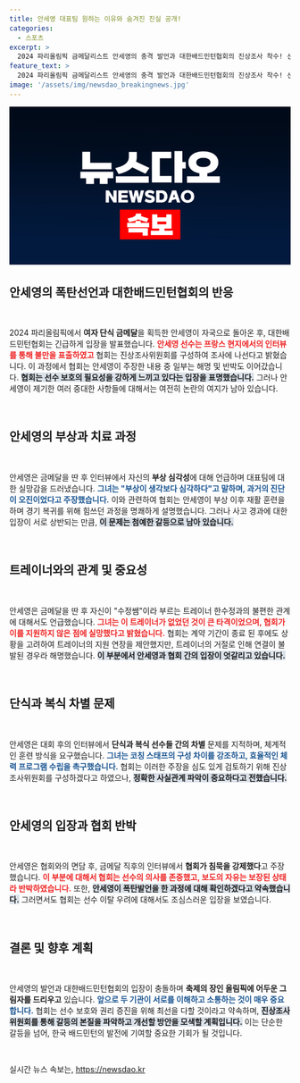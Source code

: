 ```yaml
---
title: 안세영 대표팀 원하는 이유와 숨겨진 진실 공개!
categories:
  - 스포츠
excerpt: >
  2024 파리올림픽 금메달리스트 안세영의 충격 발언과 대한배드민턴협회의 진상조사 착수! 선수 보호를 위한 협회의 노력이 공허해질 위기, 양측의 주장이 충돌하며 큰 파장이 예상됩니다. 진실은 무엇일까요?
feature_text: >
  2024 파리올림픽 금메달리스트 안세영의 충격 발언과 대한배드민턴협회의 진상조사 착수! 선수 보호를 위한 협회의 노력이 공허해질 위기, 양측의 주장이 충돌하며 큰 파장이 예상됩니다. 진실은 무엇일까요?
image: '/assets/img/newsdao_breakingnews.jpg'
---
```


<p><img src="/assets/img/newsdao_breakingnews.jpg" alt="cryptoinkorea 속보" /></p>

<h2 data-ke-size="size26">안세영의 폭탄선언과 대한배드민턴협회의 반응</h2>

<p data-ke-size="size16">&nbsp;</p>

<p>2024 파리올림픽에서 <b>여자 단식 금메달</b>을 획득한 안세영이 자국으로 돌아온 후, 대한배드민턴협회는 긴급하게 입장을 발표했습니다. <b><span style="color: #ee2323;">안세영 선수는 프랑스 현지에서의 인터뷰를 통해 불만을 표출하였고</span></b> 협회는 진상조사위원회를 구성하여 조사에 나선다고 밝혔습니다. 이 과정에서 협회는 안세영이 주장한 내용 중 일부는 해명 및 반박도 이어갔습니다. <b><span style="background-color: #21538527;">협회는 선수 보호의 필요성을 강하게 느끼고 있다는 입장을 표명했습니다.</span></b> 그러나 안세영이 제기한 여러 중대한 사항들에 대해서는 여전히 논란의 여지가 남아 있습니다.</p>

<p data-ke-size="size16">&nbsp;</p>

<h2 data-ke-size="size26">안세영의 부상과 치료 과정</h2>

<p data-ke-size="size16">&nbsp;</p>

<p>안세영은 금메달을 딴 후 인터뷰에서 자신의 <b>부상 심각성</b>에 대해 언급하며 대표팀에 대한 실망감을 드러냈습니다. <b><span style="color: #1a5490;">그녀는 "부상이 생각보다 심각하다"고 말하며, 과거의 진단이 오진이었다고 주장했습니다.</span></b> 이와 관련하여 협회는 안세영이 부상 이후 재활 훈련을 하며 경기 복귀를 위해 힘쓰던 과정을 명쾌하게 설명했습니다. 그러나 사고 경과에 대한 입장이 서로 상반되는 만큼, <b><span style="background-color: #21538527;">이 문제는 첨예한 갈등으로 남아 있습니다.</span></b></p>

<p data-ke-size="size16">&nbsp;</p>

<h2 data-ke-size="size26">트레이너와의 관계 및 중요성</h2>

<p data-ke-size="size16">&nbsp;</p>

<p>안세영은 금메달을 딴 후 자신이 "수정쌤"이라 부르는 트레이너 한수정과의 불편한 관계에 대해서도 언급했습니다. <b><span style="color: #ee2323;">그녀는 이 트레이너가 없었던 것이 큰 타격이었으며, 협회가 이를 지원하지 않은 점에 실망했다고 밝혔습니다.</span></b> 협회는 계약 기간이 종료 된 후에도 상황을 고려하여 트레이너의 지원 연장을 제안했지만, 트레이너의 거절로 인해 연결이 불발된 경우라 해명했습니다. <b><span style="background-color: #21538527;">이 부분에서 안세영과 협회 간의 입장이 엇갈리고 있습니다.</span></b></p>

<p data-ke-size="size16">&nbsp;</p>

<h2 data-ke-size="size26">단식과 복식 차별 문제</h2>

<p data-ke-size="size16">&nbsp;</p>

<p>안세영은 대회 후의 인터뷰에서 <b>단식과 복식 선수들 간의 차별</b> 문제를 지적하며, 체계적인 훈련 방식을 요구했습니다. <b><span style="color: #1a5490;">그녀는 코칭 스태프의 구성 차이를 강조하고, 효율적인 체력 프로그램 수립을 촉구했습니다.</span></b> 협회는 이러한 주장을 심도 있게 검토하기 위해 진상조사위원회를 구성하겠다고 하였으나, <b><span style="background-color: #21538527;">정확한 사실관계 파악이 중요하다고 전했습니다.</span></b></p>

<p data-ke-size="size16">&nbsp;</p>

<h2 data-ke-size="size26">안세영의 입장과 협회 반박</h2>

<p data-ke-size="size16">&nbsp;</p>

<p>안세영은 협회와의 면담 후, 금메달 직후의 인터뷰에서 <b>협회가 침묵을 강제했다</b>고 주장했습니다. <b><span style="color: #ee2323;">이 부분에 대해서 협회는 선수의 의사를 존중했고, 보도의 자유는 보장된 상태라 반박하였습니다.</span></b> 또한, <b><span style="background-color: #21538527;">안세영이 폭탄발언을 한 과정에 대해 확인하겠다고 약속했습니다.</span></b> 그러면서도 협회는 선수 이탈 우려에 대해서도 조심스러운 입장을 보였습니다.</p>

<p data-ke-size="size16">&nbsp;</p>

<h2 data-ke-size="size26">결론 및 향후 계획</h2>

<p data-ke-size="size16">&nbsp;</p>

<p>안세영의 발언과 대한배드민턴협회의 입장이 충돌하며 <b>축제의 장인 올림픽에 어두운 그림자를 드리우고</b> 있습니다. <b><span style="color: #1a5490;">앞으로 두 기관이 서로를 이해하고 소통하는 것이 매우 중요합니다.</span></b> 협회는 선수 보호와 권리 증진을 위해 최선을 다할 것이라고 약속하며, <b><span style="background-color: #21538527;">진상조사위원회를 통해 갈등의 본질을 파악하고 개선할 방안을 모색할 계획입니다.</span></b> 이는 단순한 갈등을 넘어, 한국 배드민턴의 발전에 기여할 중요한 기회가 될 것입니다. </p>

<p data-ke-size="size16">&nbsp;</p>
실시간 뉴스 속보는, <a href="https://newsdao.kr" rel="dofollow">https://newsdao.kr</a>


